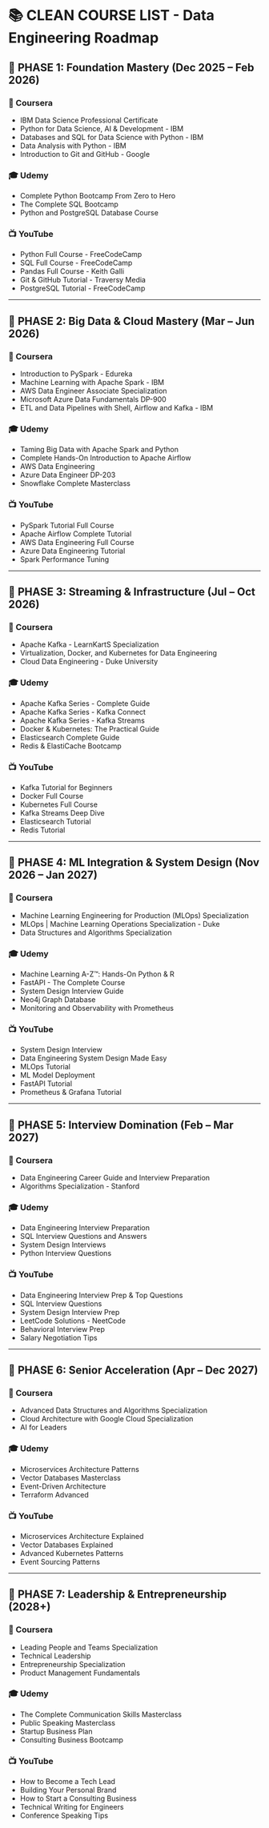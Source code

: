 # 📚 CLEAN COURSE LIST - Data Engineering Roadmap

## 🎯 PHASE 1: Foundation Mastery (Dec 2025 – Feb 2026)

### 📘 Coursera
- IBM Data Science Professional Certificate
- Python for Data Science, AI & Development - IBM
- Databases and SQL for Data Science with Python - IBM
- Data Analysis with Python - IBM
- Introduction to Git and GitHub - Google

### 🎓 Udemy
- Complete Python Bootcamp From Zero to Hero
- The Complete SQL Bootcamp
- Python and PostgreSQL Database Course

### 📺 YouTube
- Python Full Course - FreeCodeCamp
- SQL Full Course - FreeCodeCamp
- Pandas Full Course - Keith Galli
- Git & GitHub Tutorial - Traversy Media
- PostgreSQL Tutorial - FreeCodeCamp

***

## 🎯 PHASE 2: Big Data & Cloud Mastery (Mar – Jun 2026)

### 📘 Coursera
- Introduction to PySpark - Edureka
- Machine Learning with Apache Spark - IBM
- AWS Data Engineer Associate Specialization
- Microsoft Azure Data Fundamentals DP-900
- ETL and Data Pipelines with Shell, Airflow and Kafka - IBM

### 🎓 Udemy
- Taming Big Data with Apache Spark and Python
- Complete Hands-On Introduction to Apache Airflow
- AWS Data Engineering
- Azure Data Engineer DP-203
- Snowflake Complete Masterclass

### 📺 YouTube
- PySpark Tutorial Full Course
- Apache Airflow Complete Tutorial
- AWS Data Engineering Full Course
- Azure Data Engineering Tutorial
- Spark Performance Tuning

***

## 🎯 PHASE 3: Streaming & Infrastructure (Jul – Oct 2026)

### 📘 Coursera
- Apache Kafka - LearnKartS Specialization
- Virtualization, Docker, and Kubernetes for Data Engineering
- Cloud Data Engineering - Duke University

### 🎓 Udemy
- Apache Kafka Series - Complete Guide
- Apache Kafka Series - Kafka Connect
- Apache Kafka Series - Kafka Streams
- Docker & Kubernetes: The Practical Guide
- Elasticsearch Complete Guide
- Redis & ElastiCache Bootcamp

### 📺 YouTube
- Kafka Tutorial for Beginners
- Docker Full Course
- Kubernetes Full Course
- Kafka Streams Deep Dive
- Elasticsearch Tutorial
- Redis Tutorial

***

## 🎯 PHASE 4: ML Integration & System Design (Nov 2026 – Jan 2027)

### 📘 Coursera
- Machine Learning Engineering for Production (MLOps) Specialization
- MLOps | Machine Learning Operations Specialization - Duke
- Data Structures and Algorithms Specialization

### 🎓 Udemy
- Machine Learning A-Z™: Hands-On Python & R
- FastAPI - The Complete Course
- System Design Interview Guide
- Neo4j Graph Database
- Monitoring and Observability with Prometheus

### 📺 YouTube
- System Design Interview
- Data Engineering System Design Made Easy
- MLOps Tutorial
- ML Model Deployment
- FastAPI Tutorial
- Prometheus & Grafana Tutorial

***

## 🎯 PHASE 5: Interview Domination (Feb – Mar 2027)

### 📘 Coursera
- Data Engineering Career Guide and Interview Preparation
- Algorithms Specialization - Stanford

### 🎓 Udemy
- Data Engineering Interview Preparation
- SQL Interview Questions and Answers
- System Design Interviews
- Python Interview Questions

### 📺 YouTube
- Data Engineering Interview Prep & Top Questions
- SQL Interview Questions
- System Design Interview Prep
- LeetCode Solutions - NeetCode
- Behavioral Interview Prep
- Salary Negotiation Tips

***

## 🎯 PHASE 6: Senior Acceleration (Apr – Dec 2027)

### 📘 Coursera
- Advanced Data Structures and Algorithms Specialization
- Cloud Architecture with Google Cloud Specialization
- AI for Leaders

### 🎓 Udemy
- Microservices Architecture Patterns
- Vector Databases Masterclass
- Event-Driven Architecture
- Terraform Advanced

### 📺 YouTube
- Microservices Architecture Explained
- Vector Databases Explained
- Advanced Kubernetes Patterns
- Event Sourcing Patterns

***

## 🎯 PHASE 7: Leadership & Entrepreneurship (2028+)

### 📘 Coursera
- Leading People and Teams Specialization
- Technical Leadership
- Entrepreneurship Specialization
- Product Management Fundamentals

### 🎓 Udemy
- The Complete Communication Skills Masterclass
- Public Speaking Masterclass
- Startup Business Plan
- Consulting Business Bootcamp

### 📺 YouTube
- How to Become a Tech Lead
- Building Your Personal Brand
- How to Start a Consulting Business
- Technical Writing for Engineers
- Conference Speaking Tips
